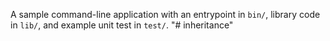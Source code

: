 A sample command-line application with an entrypoint in `bin/`, library code
in `lib/`, and example unit test in `test/`.
"# inheritance" 
